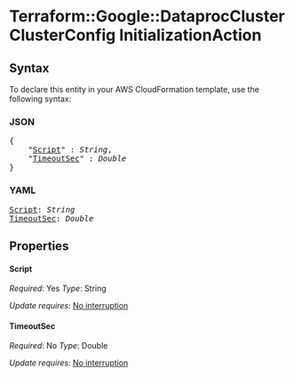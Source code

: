 # Terraform::Google::DataprocCluster ClusterConfig InitializationAction

## Syntax

To declare this entity in your AWS CloudFormation template, use the following syntax:

### JSON

<pre>
{
    "<a href="#script" title="Script">Script</a>" : <i>String</i>,
    "<a href="#timeoutsec" title="TimeoutSec">TimeoutSec</a>" : <i>Double</i>
}
</pre>

### YAML

<pre>
<a href="#script" title="Script">Script</a>: <i>String</i>
<a href="#timeoutsec" title="TimeoutSec">TimeoutSec</a>: <i>Double</i>
</pre>

## Properties

#### Script

_Required_: Yes
_Type_: String

_Update requires_: [No interruption](https://docs.aws.amazon.com/AWSCloudFormation/latest/UserGuide/using-cfn-updating-stacks-update-behaviors.html#update-no-interrupt)

#### TimeoutSec

_Required_: No
_Type_: Double

_Update requires_: [No interruption](https://docs.aws.amazon.com/AWSCloudFormation/latest/UserGuide/using-cfn-updating-stacks-update-behaviors.html#update-no-interrupt)

